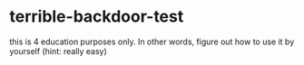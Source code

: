 # terrible-backdoor-test
this is 4 education purposes only. In other words, figure out how to use it by yourself (hint: really easy)
